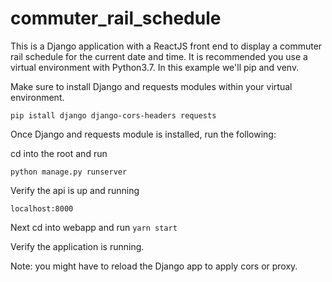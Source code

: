 # commuter_rail_schedule
This is a Django application with a ReactJS front end to display a commuter rail schedule for the current date and time.
It is recommended you use a virtual environment with Python3.7. In this example we'll pip and venv. 

Make sure to install Django and requests modules within your virtual environment.

`pip istall django django-cors-headers requests`

Once Django and requests module is installed, run the following:

cd into the root and run

`python manage.py runserver`

Verify the api is up and running

`localhost:8000`

Next cd into webapp and run 
`yarn start`

Verify the application is running.

Note: you might have to reload the Django app to apply cors or proxy.